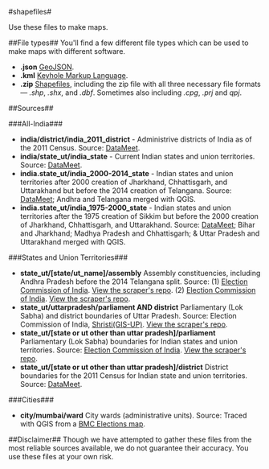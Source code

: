 #shapefiles#

Use these files to make maps.

##File types##
You'll find a few different file types which can be used to make maps with different software.
- **.json** [GeoJSON](https://en.wikipedia.org/wiki/GeoJSON).
- **.kml** [Keyhole Markup Language](https://en.wikipedia.org/wiki/Keyhole_Markup_Language).
- **.zip** [Shapefiles](https://en.wikipedia.org/wiki/Shapefile), including the zip file with all three necessary file formats &mdash; *.shp*, *.shx*, and *.dbf*. Sometimes also including *.cpg*, *.prj* and *qpj*.

##Sources##

###All-India###
- **india/district/india_2011_district** - Administrive districts of India as of the 2011 Census. Source: [DataMeet](https://github.com/datameet/maps/tree/master/Districts/Census_2011).
- **india/state_ut/india_state** - Current Indian states and union territories. Source: [DataMeet](https://github.com/datameet/maps/tree/master/Survey-of-India-Index-Maps/Boundaries).
- **india.state_ut/india_2000-2014_state** - Indian states and union territories after 2000 creation of Jharkhand, Chhattisgarh, and Uttarakhand but before the 2014 creation of Telangana. Source: [DataMeet](https://github.com/datameet/maps/tree/master/Survey-of-India-Index-Maps/Boundaries); Andhra and Telangana merged with QGIS.
- **india.state_ut/india_1975-2000_state** - Indian states and union territories after the 1975 creation of Sikkim but before the 2000 creation of Jharkhand, Chhattisgarh, and Uttarakhand. Source: [DataMeet](https://github.com/datameet/maps/tree/master/Survey-of-India-Index-Maps/Boundaries); Bihar and Jharkhand; Madhya Pradesh and Chhattisgarh; & Uttar Pradesh and Uttarakhand merged with QGIS.

###States and Union Territories###
- **state_ut/[state/ut_name]/assembly** Assembly constituencies, including Andhra Pradesh before the 2014 Telangana split. Source: (1) [Election Commission of India](http://psleci.nic.in/). [View the scraper's repo](https://github.com/HindustanTimesLabs/eci-shape-scrape). (2) [Election Commission of India](http://eci.nic.in/eci_main/GisLayers/GIS_AC_Data.zip). [View the scraper's repo](https://github.com/HindustanTimesLabs/assembly-shape-scrape).
- **state_ut/uttarpradesh/parliament AND district** Parliamentary (Lok Sabha) and district boundaries of Uttar Pradesh. Source: Election Commission of India, [Shristi(GIS-UP)](http://gis.up.nic.in/srishti/election2017/). [View the scraper's repo](https://github.com/HindustanTimesLabs/up-shape-scrape).
- **state_ut/[state or ut other than uttar pradesh]/parliament** Parliamentary (Lok Sabha) boundaries for Indian states and union territories. Source: [Election Commission of India](http://eci.nic.in/eci_main/GisLayers/GIS_PC_Data.zip). [View the scraper's repo](https://github.com/HindustanTimesLabs/parliament-shape-scrape).
- **state_ut/[state or ut other than uttar pradesh]/district** District boundaries for the 2011 Census for Indian state and union territories. Source: [DataMeet](https://github.com/datameet/maps/tree/master/Districts/Census_2011).

###Cities###
- **city/mumbai/ward** City wards (administrative units). Source: Traced with QGIS from a [BMC Elections map](http://www.bmcelections.com/wards-in-mumbai/).

##Disclaimer##
Though we have attempted to gather these files from the most reliable sources available, we do not guarantee their accuracy. You use these files at your own risk. 